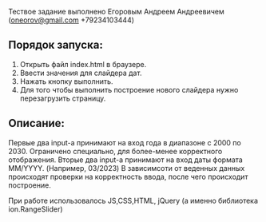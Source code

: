Тествое задание выполнено Егоровым Андреем Андреевичем (oneorov@gmail.com +79234103444)

## Порядок запуска:
1) Открыть файл index.html в браузере.
2) Ввести значения для слайдера дат.
3) Нажать кнопку выполнить.
4) Для того чтобы выполнить построение нового слайдера нужно перезагрузить страницу.

## Описание:
Первые два input-а принимают на вход года в диапазоне с 2000 по 2030. Ограничено специально, для более-менее корректного отображения.
Вторые два input-а принимают на вход даты формата MM/YYYY. (Например, 03/2023)
В зависимсоти от веденных данных происходят проверки на корректность ввода, после чего происходит построение.

При работе использовалось JS,CSS,HTML, jQuery (а именно библиотека ion.RangeSlider)
